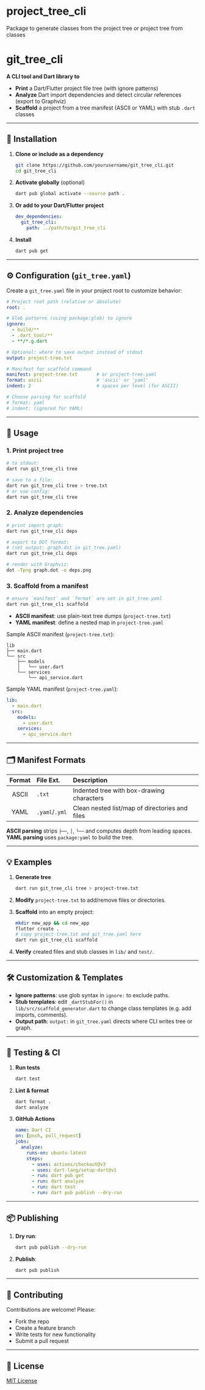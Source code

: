 # project_tree_cli
Package to generate classes from the project tree or project tree from classes

# git\_tree\_cli

**A CLI tool and Dart library to**

* **Print** a Dart/Flutter project file tree (with ignore patterns)
* **Analyze** Dart import dependencies and detect circular references (export to Graphviz)
* **Scaffold** a project from a tree manifest (ASCII or YAML) with stub `.dart` classes

---

## 🔧 Installation

1. **Clone or include as a dependency**

   ```bash
   git clone https://github.com/yourusername/git_tree_cli.git
   cd git_tree_cli
   ```

2. **Activate globally** (optional)

   ```bash
   dart pub global activate --source path .
   ```

3. **Or add to your Dart/Flutter project**

   ```yaml
   dev_dependencies:
     git_tree_cli:
       path: ../path/to/git_tree_cli
   ```

4. **Install**

   ```bash
   dart pub get
   ```

---

## ⚙️ Configuration (`git_tree.yaml`)

Create a `git_tree.yaml` file in your project root to customize behavior:

```yaml
# Project root path (relative or absolute)
root: .

# Glob patterns (using package:glob) to ignore
ignore:
  - build/**
  - .dart_tool/**
  - **/*.g.dart

# Optional: where to save output instead of stdout
output: project-tree.txt

# Manifest for scaffold command
manifest: project-tree.txt       # or project-tree.yaml
format: ascii                    # 'ascii' or 'yaml'
indent: 2                        # spaces per level (for ASCII)

# Choose parsing for scaffold
# format: yaml
# indent: (ignored for YAML)
```

---

## 🚀 Usage

### 1. Print project tree

```bash
# to stdout:
dart run git_tree_cli tree

# save to a file:
dart run git_tree_cli tree > tree.txt
# or use config:
dart run git_tree_cli tree
```

### 2. Analyze dependencies

```bash
# print import graph:
dart run git_tree_cli deps

# export to DOT format:
# (set output: graph.dot in git_tree.yaml)
dart run git_tree_cli deps

# render with Graphviz:
dot -Tpng graph.dot -o deps.png
```

### 3. Scaffold from a manifest

```bash
# ensure `manifest` and `format` are set in git_tree.yaml
dart run git_tree_cli scaffold
```

* **ASCII manifest**: use plain-text tree dumps (`project-tree.txt`)
* **YAML manifest**: define a nested map in `project-tree.yaml`

Sample ASCII manifest (`project-tree.txt`):

```
lib
├── main.dart
└── src
    ├── models
    │   └── user.dart
    └── services
        └── api_service.dart
```

Sample YAML manifest (`project-tree.yaml`):

```yaml
lib:
  - main.dart
  src:
    models:
      - user.dart
    services:
      - api_service.dart
```

---

## 🗂️ Manifest Formats

| Format | File Ext.      | Description                                    |
| :----: | :------------- | :--------------------------------------------- |
|  ASCII | `.txt`         | Indented tree with box-drawing characters      |
|  YAML  | `.yaml`/`.yml` | Clean nested list/map of directories and files |

**ASCII parsing** strips `├──`, `│`, `└──` and computes depth from leading spaces.
**YAML parsing** uses `package:yaml` to build the tree.

---

## 💡 Examples

1. **Generate tree**

   ```bash
   dart run git_tree_cli tree > project-tree.txt
   ```
2. **Modify** `project-tree.txt` to add/remove files or directories.
3. **Scaffold** into an empty project:

   ```bash
   mkdir new_app && cd new_app
   flutter create .
   # copy project-tree.txt and git_tree.yaml here
   dart run git_tree_cli scaffold
   ```
4. **Verify** created files and stub classes in `lib/` and `test/`.

---

## 🛠️ Customization & Templates

* **Ignore patterns**: use glob syntax in `ignore:` to exclude paths.
* **Stub templates**: edit `_dartStubFor()` in `lib/src/scaffold_generator.dart` to change class templates (e.g. add imports, comments).
* **Output path**: `output:` in `git_tree.yaml` directs where CLI writes tree or graph.

---

## 🧪 Testing & CI

1. **Run tests**

   ```bash
   dart test
   ```
2. **Lint & format**

   ```bash
   dart format .
   dart analyze
   ```
3. **GitHub Actions**

   ```yaml
   name: Dart CI
   on: [push, pull_request]
   jobs:
     analyze:
       runs-on: ubuntu-latest
       steps:
         - uses: actions/checkout@v3
         - uses: dart-lang/setup-dart@v1
         - run: dart pub get
         - run: dart analyze
         - run: dart test
         - run: dart pub publish --dry-run
   ```

---

## 📦 Publishing

1. **Dry run**:

   ```bash
   dart pub publish --dry-run
   ```
2. **Publish**:

   ```bash
   dart pub publish
   ```

---

## 🤝 Contributing

Contributions are welcome! Please:

* Fork the repo
* Create a feature branch
* Write tests for new functionality
* Submit a pull request

---

## 📝 License

[MIT License](LICENSE)
